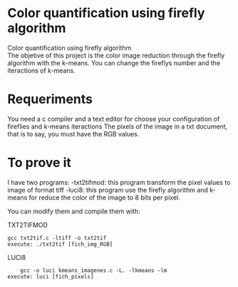 # Color quantification using firefly algorithm
Color quantification using firefly algorithm  
The objetive of this project is the color image reduction through the firefly algorithm with the k-means. 
You can change the fireflys number and the iteractions of k-means.

# Requeriments
You need a c compiler and a text editor for choose your configuration of fireflies and k-means iteractions
The pixels of the image in a txt document, that is to say, you must have the RGB values.

# To prove it
I have two programs:
-txt2tifmod: this program transform the pixel values to image of format tiff
-luci8: this program use the firefly algorithm and k-means for reduce the color of the image to 8 bits per pixel.

You can modify them and compile them with:

  TXT2TIFMOD
  
  	gcc txt2tif.c -ltiff -o txt2tif
	execute: ./txt2tif [fich_img_RGB] 
  LUCI8
  
    	gcc -o luci kmeans_imagenes.c -L. -lkmeans -lm
	execute: luci [fich_pixels]
